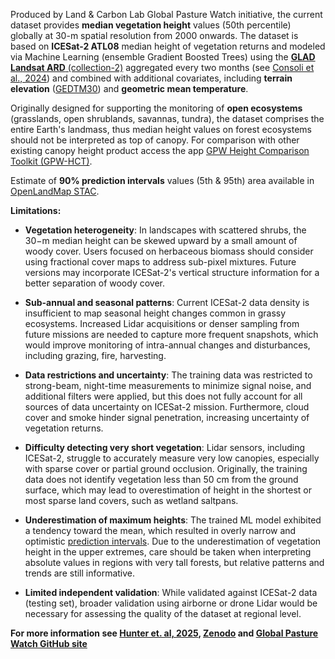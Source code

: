 Produced by Land &#38; Carbon Lab Global Pasture Watch initiative, the current dataset provides 
**median vegetation height** values (50th percentile) globally at 30-m spatial resolution from 2000 onwards. 
The dataset is based on **ICESat-2 ATL08** median height of vegetation returns and modeled via Machine Learning 
(ensemble Gradient Boosted Trees) using the [**GLAD Landsat ARD** (collection-2)](https://glad.umd.edu/ard/home) 
aggregated every two months (see [Consoli et al., 2024](https://peerj.com/articles/18585/)) and combined with 
additional covariates, including **terrain elevation** ([GEDTM30](https://doi.org/10.7717/peerj.19673)) and **geometric mean temperature**. 

Originally designed for supporting the monitoring of **open ecosystems** (grasslands, open shrublands, savannas, tundra),
the dataset comprises the entire Earth's landmass, thus median height values on forest ecosystems 
should not be interpreted as top of canopy. For comparison with other existing canopy height product access 
the app [GPW Height Comparison Toolkit (GPW-HCT)](https://gpw-lapig.projects.earthengine.app/view/hct).

Estimate of **90% prediction intervals** values (5th & 95th) area available in [OpenLandMap STAC](https://stac.openlandmap.org/gpw_gsvh-30m/collection.json).

**Limitations:** 

- **Vegetation heterogeneity**: In landscapes with scattered shrubs, the 30−m median height can be skewed upward 
by a small amount of woody cover. Users focused on herbaceous biomass should consider using fractional cover maps to 
address sub-pixel mixtures. Future versions may incorporate ICESat-2's vertical structure information for a better 
separation of woody cover.

- **Sub-annual and seasonal patterns**: Current ICESat-2 data density is insufficient to map seasonal height changes common 
in grassy ecosystems. Increased Lidar acquisitions or denser sampling from future missions are needed to capture more frequent snapshots, 
which would improve monitoring of intra-annual changes and disturbances, including grazing, fire, harvesting.

- **Data restrictions and uncertainty**: The training data was restricted to strong-beam, night-time measurements to minimize signal noise, 
and additional filters were applied, but this does not fully account for all sources of data uncertainty on ICESat-2 mission. Furthermore, 
cloud cover and smoke hinder signal penetration, increasing uncertainty of vegetation returns.

- **Difficulty detecting very short vegetation**: Lidar sensors, including ICESat-2, struggle to accurately measure very low canopies, 
especially with sparse cover or partial ground occlusion. Originally, the training data does not identify vegetation less than 50 cm 
from the ground surface, which may lead to overestimation of height in the shortest or most sparse land covers, such as wetland saltpans. 

- **Underestimation of maximum heights**: The trained ML model exhibited a tendency toward the mean, 
which resulted in overly narrow and optimistic [prediction intervals](https://stac.openlandmap.org/gpw_gsvh-30m/collection.json). 
Due to the underestimation of vegetation height in the upper extremes, care should be taken when interpreting absolute values in 
regions with very tall forests, but relative patterns and trends are still informative.

- **Limited independent validation**: While validated against ICESat-2 data (testing set), broader validation 
using airborne or drone Lidar would be necessary for assessing the quality of the dataset at regional level.

**For more information see [Hunter et. al, 2025](https://doi.org/10.1038/s41597-025-05739-6),
[Zenodo](https://doi.org/10.5281/zenodo.15198654) and 
[Global Pasture Watch GitHub site](https://github.com/wri/global-pasture-watch)**